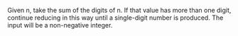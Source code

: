 Given n, take the sum of the digits of n. If that value has more than one digit, continue reducing in this way until a single-digit number is produced. The input will be a non-negative integer.
